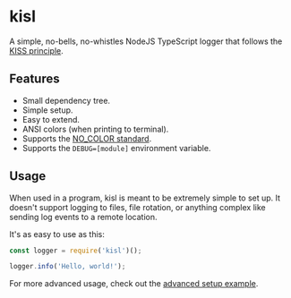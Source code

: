 # kisl

A simple, no-bells, no-whistles NodeJS TypeScript logger that follows the [KISS principle](https://en.wikipedia.org/wiki/KISS_principle).


## Features

- Small dependency tree.
- Simple setup.
- Easy to extend.
- ANSI colors (when printing to terminal).
- Supports the [NO_COLOR standard](https://no-color.org/).
- Supports the `DEBUG=[module]` environment variable.
 

## Usage

When used in a program, kisl is meant to be extremely simple to set up.
It doesn't support logging to files, file rotation, or anything complex like sending log events to a remote location.

It's as easy to use as this:

```js
const logger = require('kisl')();

logger.info('Hello, world!');
```

For more advanced usage, check out the [advanced setup example](examples/advanced.ts).

